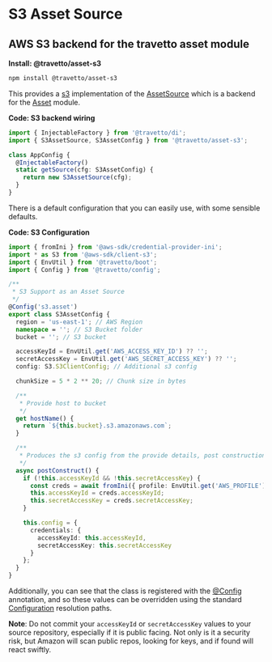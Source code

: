 <!-- This file was generated by the framweork and should not be modified directly -->
<!-- Please modify https://github.com/travetto/travetto/tree/master/module/asset-s3/DOCS.js and execute "npm run docs" to rebuild -->
# S3 Asset Source
## AWS S3 backend for the travetto asset module

**Install: @travetto/asset-s3**
```bash
npm install @travetto/asset-s3
```

This provides a [s3](https://aws.amazon.com/documentation/s3/) implementation of the [AssetSource](https://github.com/travetto/travetto/tree/master/module/asset/src/source.ts#L6) which is a backend for the [Asset](https://github.com/travetto/travetto/tree/master/module/asset#readme "Modular library for storing and retrieving binary assets") module.  

**Code: S3 backend wiring**
```typescript
import { InjectableFactory } from '@travetto/di';
import { S3AssetSource, S3AssetConfig } from '@travetto/asset-s3';

class AppConfig {
  @InjectableFactory()
  static getSource(cfg: S3AssetConfig) {
    return new S3AssetSource(cfg);
  }
}
```

There is a default configuration that you can easily use, with some sensible defaults. 
 

**Code: S3 Configuration**
```typescript
import { fromIni } from '@aws-sdk/credential-provider-ini';
import * as S3 from '@aws-sdk/client-s3';
import { EnvUtil } from '@travetto/boot';
import { Config } from '@travetto/config';

/**
 * S3 Support as an Asset Source
 */
@Config('s3.asset')
export class S3AssetConfig {
  region = 'us-east-1'; // AWS Region
  namespace = ''; // S3 Bucket folder
  bucket = ''; // S3 bucket

  accessKeyId = EnvUtil.get('AWS_ACCESS_KEY_ID') ?? '';
  secretAccessKey = EnvUtil.get('AWS_SECRET_ACCESS_KEY') ?? '';
  config: S3.S3ClientConfig; // Additional s3 config

  chunkSize = 5 * 2 ** 20; // Chunk size in bytes

  /**
   * Provide host to bucket
   */
  get hostName() {
    return `${this.bucket}.s3.amazonaws.com`;
  }

  /**
   * Produces the s3 config from the provide details, post construction
   */
  async postConstruct() {
    if (!this.accessKeyId && !this.secretAccessKey) {
      const creds = await fromIni({ profile: EnvUtil.get('AWS_PROFILE') })();
      this.accessKeyId = creds.accessKeyId;
      this.secretAccessKey = creds.secretAccessKey;
    }

    this.config = {
      credentials: {
        accessKeyId: this.accessKeyId,
        secretAccessKey: this.secretAccessKey
      }
    };
  }
}
```

Additionally, you can see that the class is registered with the [@Config](https://github.com/travetto/travetto/tree/master/module/config/src/decorator.ts#L9) annotation, and so these values can be overridden using the standard [Configuration](https://github.com/travetto/travetto/tree/master/module/config#readme "Environment-aware config management using yaml files") resolution paths. 

**Note**: Do not commit your `accessKeyId` or `secretAccessKey` values to your source repository, especially if it is public facing.  Not only is it a security risk, but Amazon will scan public repos, looking for keys, and if found will react swiftly.

